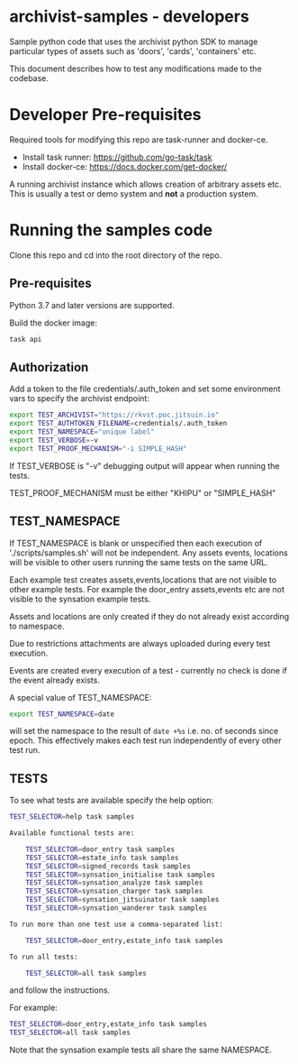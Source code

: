 # archivist-samples - developers

Sample python code that uses the archivist python SDK to manage particular types of assets
such as 'doors', 'cards', 'containers' etc.

This document describes how to test any modifications made to the codebase.

# Developer Pre-requisites

Required tools for modifying this repo are task-runner and docker-ce.

  - Install task runner: https://github.com/go-task/task
  - Install docker-ce: https://docs.docker.com/get-docker/

A running archivist instance which allows creation of arbitrary assets etc. This is usually
a test or demo system and **not** a production system.

# Running the samples code

Clone this repo and cd into the root directory of the repo.

## Pre-requisites

Python 3.7 and later versions are supported.

Build the docker image:

```bash
task api
```

## Authorization 

Add a token to the file credentials/.auth_token and set some environment vars to
specify the archivist endpoint:

```bash
export TEST_ARCHIVIST="https://rkvst.poc.jitsuin.io"
export TEST_AUTHTOKEN_FILENAME=credentials/.auth_token
export TEST_NAMESPACE="unique label"
export TEST_VERBOSE=-v
export TEST_PROOF_MECHANISM="-i SIMPLE_HASH"
```

If TEST_VERBOSE is "-v" debugging output will appear when running the tests.

TEST_PROOF_MECHANISM must be either "KHIPU" or "SIMPLE_HASH"

## TEST_NAMESPACE

If TEST_NAMESPACE is blank or unspecified then each execution of './scripts/samples.sh' will not be
independent. Any assets events, locations will be visible to other users running the same tests
on the same URL.

Each example test creates assets,events,locations that are not visible to other example tests.
For example the door_entry assets,events etc are not visible to the synsation example tests.

Assets and locations are only created if they do not already exist according to namespace.

Due to restrictions attachments are always uploaded during every test execution.

Events are created every execution of a test - currently no check is done if the event already exists.

A special value of TEST_NAMESPACE:

```bash
export TEST_NAMESPACE=date
```

will set the namespace to the result of `date +%s` i.e. no. of seconds since epoch. This effectively makes
each test run independently of every other test run.

## TESTS

To see what tests are available specify the help option:

```bash
TEST_SELECTOR=help task samples

Available functional tests are:

    TEST_SELECTOR=door_entry task samples
    TEST_SELECTOR=estate_info task samples
    TEST_SELECTOR=signed_records task samples
    TEST_SELECTOR=synsation_initialise task samples
    TEST_SELECTOR=synsation_analyze task samples
    TEST_SELECTOR=synsation_charger task samples
    TEST_SELECTOR=synsation_jitsuinator task samples
    TEST_SELECTOR=synsation_wanderer task samples

To run more than one test use a comma-separated list:

    TEST_SELECTOR=door_entry,estate_info task samples

To run all tests:

    TEST_SELECTOR=all task samples
```

and follow the instructions.

For example:

```bash
TEST_SELECTOR=door_entry,estate_info task samples
TEST_SELECTOR=all task samples
```

Note that the synsation example tests all share the same NAMESPACE.


